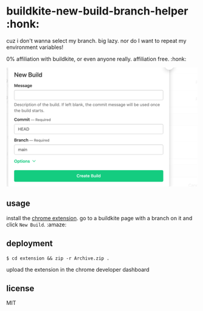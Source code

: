 # buildkite-new-build-branch-helper :honk:

cuz i don't wanna select my branch. big lazy. nor do I want to repeat
my environment variables!

0% affiliation with buildkite, or even anyone really. affiliation
free. :honk:

![](assets/at-least-one-screenshot-or-video-is-required.png)

## usage

install the [chrome extension][]. go to a buildkite page with a branch
on it and click `New Build`. :amaze:

## deployment

```
$ cd extension && zip -r Archive.zip .
```

upload the extension in the chrome developer dashboard

## license

MIT

[chrome extension]: https://chrome.google.com/webstore/detail/buildkite-new-build-branc/fgecbpogdmgfgaoodjcbjbhacamojkee/
